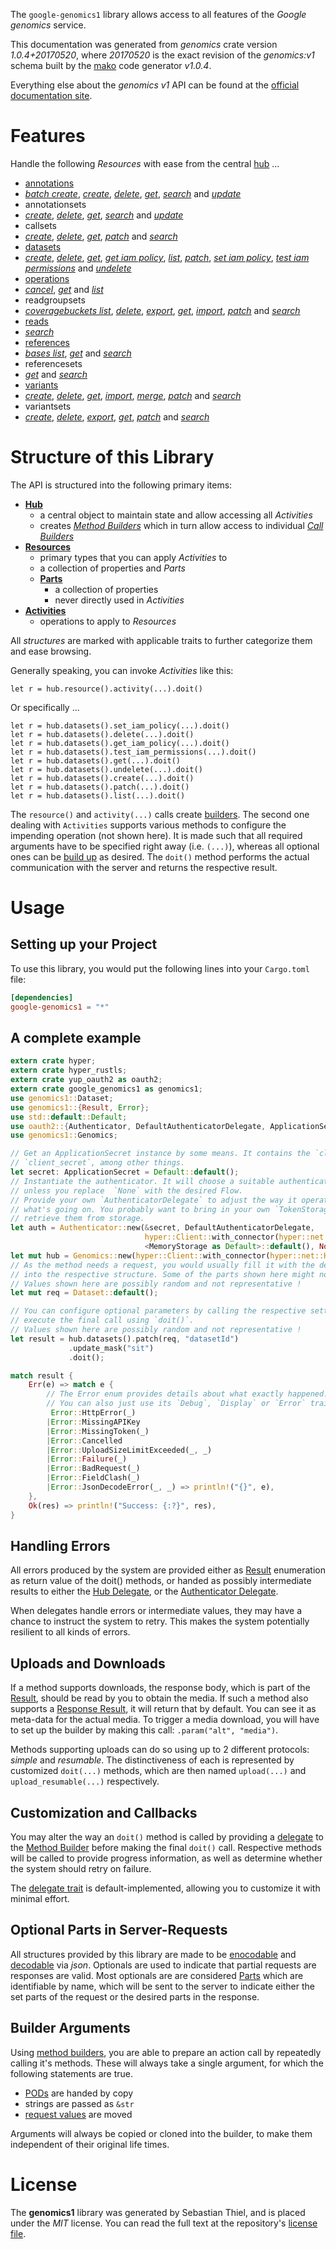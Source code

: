 <!---
DO NOT EDIT !
This file was generated automatically from 'src/mako/api/README.md.mako'
DO NOT EDIT !
-->
The `google-genomics1` library allows access to all features of the *Google genomics* service.

This documentation was generated from *genomics* crate version *1.0.4+20170520*, where *20170520* is the exact revision of the *genomics:v1* schema built by the [mako](http://www.makotemplates.org/) code generator *v1.0.4*.

Everything else about the *genomics* *v1* API can be found at the
[official documentation site](https://cloud.google.com/genomics).
# Features

Handle the following *Resources* with ease from the central [hub](https://docs.rs/google-genomics1/1.0.4+20170520/google_genomics1/struct.Genomics.html) ... 

* [annotations](https://docs.rs/google-genomics1/1.0.4+20170520/google_genomics1/struct.Annotation.html)
 * [*batch create*](https://docs.rs/google-genomics1/1.0.4+20170520/google_genomics1/struct.AnnotationBatchCreateCall.html), [*create*](https://docs.rs/google-genomics1/1.0.4+20170520/google_genomics1/struct.AnnotationCreateCall.html), [*delete*](https://docs.rs/google-genomics1/1.0.4+20170520/google_genomics1/struct.AnnotationDeleteCall.html), [*get*](https://docs.rs/google-genomics1/1.0.4+20170520/google_genomics1/struct.AnnotationGetCall.html), [*search*](https://docs.rs/google-genomics1/1.0.4+20170520/google_genomics1/struct.AnnotationSearchCall.html) and [*update*](https://docs.rs/google-genomics1/1.0.4+20170520/google_genomics1/struct.AnnotationUpdateCall.html)
* annotationsets
 * [*create*](https://docs.rs/google-genomics1/1.0.4+20170520/google_genomics1/struct.AnnotationsetCreateCall.html), [*delete*](https://docs.rs/google-genomics1/1.0.4+20170520/google_genomics1/struct.AnnotationsetDeleteCall.html), [*get*](https://docs.rs/google-genomics1/1.0.4+20170520/google_genomics1/struct.AnnotationsetGetCall.html), [*search*](https://docs.rs/google-genomics1/1.0.4+20170520/google_genomics1/struct.AnnotationsetSearchCall.html) and [*update*](https://docs.rs/google-genomics1/1.0.4+20170520/google_genomics1/struct.AnnotationsetUpdateCall.html)
* callsets
 * [*create*](https://docs.rs/google-genomics1/1.0.4+20170520/google_genomics1/struct.CallsetCreateCall.html), [*delete*](https://docs.rs/google-genomics1/1.0.4+20170520/google_genomics1/struct.CallsetDeleteCall.html), [*get*](https://docs.rs/google-genomics1/1.0.4+20170520/google_genomics1/struct.CallsetGetCall.html), [*patch*](https://docs.rs/google-genomics1/1.0.4+20170520/google_genomics1/struct.CallsetPatchCall.html) and [*search*](https://docs.rs/google-genomics1/1.0.4+20170520/google_genomics1/struct.CallsetSearchCall.html)
* [datasets](https://docs.rs/google-genomics1/1.0.4+20170520/google_genomics1/struct.Dataset.html)
 * [*create*](https://docs.rs/google-genomics1/1.0.4+20170520/google_genomics1/struct.DatasetCreateCall.html), [*delete*](https://docs.rs/google-genomics1/1.0.4+20170520/google_genomics1/struct.DatasetDeleteCall.html), [*get*](https://docs.rs/google-genomics1/1.0.4+20170520/google_genomics1/struct.DatasetGetCall.html), [*get iam policy*](https://docs.rs/google-genomics1/1.0.4+20170520/google_genomics1/struct.DatasetGetIamPolicyCall.html), [*list*](https://docs.rs/google-genomics1/1.0.4+20170520/google_genomics1/struct.DatasetListCall.html), [*patch*](https://docs.rs/google-genomics1/1.0.4+20170520/google_genomics1/struct.DatasetPatchCall.html), [*set iam policy*](https://docs.rs/google-genomics1/1.0.4+20170520/google_genomics1/struct.DatasetSetIamPolicyCall.html), [*test iam permissions*](https://docs.rs/google-genomics1/1.0.4+20170520/google_genomics1/struct.DatasetTestIamPermissionCall.html) and [*undelete*](https://docs.rs/google-genomics1/1.0.4+20170520/google_genomics1/struct.DatasetUndeleteCall.html)
* [operations](https://docs.rs/google-genomics1/1.0.4+20170520/google_genomics1/struct.Operation.html)
 * [*cancel*](https://docs.rs/google-genomics1/1.0.4+20170520/google_genomics1/struct.OperationCancelCall.html), [*get*](https://docs.rs/google-genomics1/1.0.4+20170520/google_genomics1/struct.OperationGetCall.html) and [*list*](https://docs.rs/google-genomics1/1.0.4+20170520/google_genomics1/struct.OperationListCall.html)
* readgroupsets
 * [*coveragebuckets list*](https://docs.rs/google-genomics1/1.0.4+20170520/google_genomics1/struct.ReadgroupsetCoveragebucketListCall.html), [*delete*](https://docs.rs/google-genomics1/1.0.4+20170520/google_genomics1/struct.ReadgroupsetDeleteCall.html), [*export*](https://docs.rs/google-genomics1/1.0.4+20170520/google_genomics1/struct.ReadgroupsetExportCall.html), [*get*](https://docs.rs/google-genomics1/1.0.4+20170520/google_genomics1/struct.ReadgroupsetGetCall.html), [*import*](https://docs.rs/google-genomics1/1.0.4+20170520/google_genomics1/struct.ReadgroupsetImportCall.html), [*patch*](https://docs.rs/google-genomics1/1.0.4+20170520/google_genomics1/struct.ReadgroupsetPatchCall.html) and [*search*](https://docs.rs/google-genomics1/1.0.4+20170520/google_genomics1/struct.ReadgroupsetSearchCall.html)
* [reads](https://docs.rs/google-genomics1/1.0.4+20170520/google_genomics1/struct.Read.html)
 * [*search*](https://docs.rs/google-genomics1/1.0.4+20170520/google_genomics1/struct.ReadSearchCall.html)
* [references](https://docs.rs/google-genomics1/1.0.4+20170520/google_genomics1/struct.Reference.html)
 * [*bases list*](https://docs.rs/google-genomics1/1.0.4+20170520/google_genomics1/struct.ReferenceBaseListCall.html), [*get*](https://docs.rs/google-genomics1/1.0.4+20170520/google_genomics1/struct.ReferenceGetCall.html) and [*search*](https://docs.rs/google-genomics1/1.0.4+20170520/google_genomics1/struct.ReferenceSearchCall.html)
* referencesets
 * [*get*](https://docs.rs/google-genomics1/1.0.4+20170520/google_genomics1/struct.ReferencesetGetCall.html) and [*search*](https://docs.rs/google-genomics1/1.0.4+20170520/google_genomics1/struct.ReferencesetSearchCall.html)
* [variants](https://docs.rs/google-genomics1/1.0.4+20170520/google_genomics1/struct.Variant.html)
 * [*create*](https://docs.rs/google-genomics1/1.0.4+20170520/google_genomics1/struct.VariantCreateCall.html), [*delete*](https://docs.rs/google-genomics1/1.0.4+20170520/google_genomics1/struct.VariantDeleteCall.html), [*get*](https://docs.rs/google-genomics1/1.0.4+20170520/google_genomics1/struct.VariantGetCall.html), [*import*](https://docs.rs/google-genomics1/1.0.4+20170520/google_genomics1/struct.VariantImportCall.html), [*merge*](https://docs.rs/google-genomics1/1.0.4+20170520/google_genomics1/struct.VariantMergeCall.html), [*patch*](https://docs.rs/google-genomics1/1.0.4+20170520/google_genomics1/struct.VariantPatchCall.html) and [*search*](https://docs.rs/google-genomics1/1.0.4+20170520/google_genomics1/struct.VariantSearchCall.html)
* variantsets
 * [*create*](https://docs.rs/google-genomics1/1.0.4+20170520/google_genomics1/struct.VariantsetCreateCall.html), [*delete*](https://docs.rs/google-genomics1/1.0.4+20170520/google_genomics1/struct.VariantsetDeleteCall.html), [*export*](https://docs.rs/google-genomics1/1.0.4+20170520/google_genomics1/struct.VariantsetExportCall.html), [*get*](https://docs.rs/google-genomics1/1.0.4+20170520/google_genomics1/struct.VariantsetGetCall.html), [*patch*](https://docs.rs/google-genomics1/1.0.4+20170520/google_genomics1/struct.VariantsetPatchCall.html) and [*search*](https://docs.rs/google-genomics1/1.0.4+20170520/google_genomics1/struct.VariantsetSearchCall.html)




# Structure of this Library

The API is structured into the following primary items:

* **[Hub](https://docs.rs/google-genomics1/1.0.4+20170520/google_genomics1/struct.Genomics.html)**
    * a central object to maintain state and allow accessing all *Activities*
    * creates [*Method Builders*](https://docs.rs/google-genomics1/1.0.4+20170520/google_genomics1/trait.MethodsBuilder.html) which in turn
      allow access to individual [*Call Builders*](https://docs.rs/google-genomics1/1.0.4+20170520/google_genomics1/trait.CallBuilder.html)
* **[Resources](https://docs.rs/google-genomics1/1.0.4+20170520/google_genomics1/trait.Resource.html)**
    * primary types that you can apply *Activities* to
    * a collection of properties and *Parts*
    * **[Parts](https://docs.rs/google-genomics1/1.0.4+20170520/google_genomics1/trait.Part.html)**
        * a collection of properties
        * never directly used in *Activities*
* **[Activities](https://docs.rs/google-genomics1/1.0.4+20170520/google_genomics1/trait.CallBuilder.html)**
    * operations to apply to *Resources*

All *structures* are marked with applicable traits to further categorize them and ease browsing.

Generally speaking, you can invoke *Activities* like this:

```Rust,ignore
let r = hub.resource().activity(...).doit()
```

Or specifically ...

```ignore
let r = hub.datasets().set_iam_policy(...).doit()
let r = hub.datasets().delete(...).doit()
let r = hub.datasets().get_iam_policy(...).doit()
let r = hub.datasets().test_iam_permissions(...).doit()
let r = hub.datasets().get(...).doit()
let r = hub.datasets().undelete(...).doit()
let r = hub.datasets().create(...).doit()
let r = hub.datasets().patch(...).doit()
let r = hub.datasets().list(...).doit()
```

The `resource()` and `activity(...)` calls create [builders][builder-pattern]. The second one dealing with `Activities` 
supports various methods to configure the impending operation (not shown here). It is made such that all required arguments have to be 
specified right away (i.e. `(...)`), whereas all optional ones can be [build up][builder-pattern] as desired.
The `doit()` method performs the actual communication with the server and returns the respective result.

# Usage

## Setting up your Project

To use this library, you would put the following lines into your `Cargo.toml` file:

```toml
[dependencies]
google-genomics1 = "*"
```

## A complete example

```Rust
extern crate hyper;
extern crate hyper_rustls;
extern crate yup_oauth2 as oauth2;
extern crate google_genomics1 as genomics1;
use genomics1::Dataset;
use genomics1::{Result, Error};
use std::default::Default;
use oauth2::{Authenticator, DefaultAuthenticatorDelegate, ApplicationSecret, MemoryStorage};
use genomics1::Genomics;

// Get an ApplicationSecret instance by some means. It contains the `client_id` and 
// `client_secret`, among other things.
let secret: ApplicationSecret = Default::default();
// Instantiate the authenticator. It will choose a suitable authentication flow for you, 
// unless you replace  `None` with the desired Flow.
// Provide your own `AuthenticatorDelegate` to adjust the way it operates and get feedback about 
// what's going on. You probably want to bring in your own `TokenStorage` to persist tokens and
// retrieve them from storage.
let auth = Authenticator::new(&secret, DefaultAuthenticatorDelegate,
                              hyper::Client::with_connector(hyper::net::HttpsConnector::new(hyper_rustls::TlsClient::new())),
                              <MemoryStorage as Default>::default(), None);
let mut hub = Genomics::new(hyper::Client::with_connector(hyper::net::HttpsConnector::new(hyper_rustls::TlsClient::new())), auth);
// As the method needs a request, you would usually fill it with the desired information
// into the respective structure. Some of the parts shown here might not be applicable !
// Values shown here are possibly random and not representative !
let mut req = Dataset::default();

// You can configure optional parameters by calling the respective setters at will, and
// execute the final call using `doit()`.
// Values shown here are possibly random and not representative !
let result = hub.datasets().patch(req, "datasetId")
             .update_mask("sit")
             .doit();

match result {
    Err(e) => match e {
        // The Error enum provides details about what exactly happened.
        // You can also just use its `Debug`, `Display` or `Error` traits
         Error::HttpError(_)
        |Error::MissingAPIKey
        |Error::MissingToken(_)
        |Error::Cancelled
        |Error::UploadSizeLimitExceeded(_, _)
        |Error::Failure(_)
        |Error::BadRequest(_)
        |Error::FieldClash(_)
        |Error::JsonDecodeError(_, _) => println!("{}", e),
    },
    Ok(res) => println!("Success: {:?}", res),
}

```
## Handling Errors

All errors produced by the system are provided either as [Result](https://docs.rs/google-genomics1/1.0.4+20170520/google_genomics1/enum.Result.html) enumeration as return value of 
the doit() methods, or handed as possibly intermediate results to either the 
[Hub Delegate](https://docs.rs/google-genomics1/1.0.4+20170520/google_genomics1/trait.Delegate.html), or the [Authenticator Delegate](https://docs.rs/yup-oauth2/*/yup_oauth2/trait.AuthenticatorDelegate.html).

When delegates handle errors or intermediate values, they may have a chance to instruct the system to retry. This 
makes the system potentially resilient to all kinds of errors.

## Uploads and Downloads
If a method supports downloads, the response body, which is part of the [Result](https://docs.rs/google-genomics1/1.0.4+20170520/google_genomics1/enum.Result.html), should be
read by you to obtain the media.
If such a method also supports a [Response Result](https://docs.rs/google-genomics1/1.0.4+20170520/google_genomics1/trait.ResponseResult.html), it will return that by default.
You can see it as meta-data for the actual media. To trigger a media download, you will have to set up the builder by making
this call: `.param("alt", "media")`.

Methods supporting uploads can do so using up to 2 different protocols: 
*simple* and *resumable*. The distinctiveness of each is represented by customized 
`doit(...)` methods, which are then named `upload(...)` and `upload_resumable(...)` respectively.

## Customization and Callbacks

You may alter the way an `doit()` method is called by providing a [delegate](https://docs.rs/google-genomics1/1.0.4+20170520/google_genomics1/trait.Delegate.html) to the 
[Method Builder](https://docs.rs/google-genomics1/1.0.4+20170520/google_genomics1/trait.CallBuilder.html) before making the final `doit()` call. 
Respective methods will be called to provide progress information, as well as determine whether the system should 
retry on failure.

The [delegate trait](https://docs.rs/google-genomics1/1.0.4+20170520/google_genomics1/trait.Delegate.html) is default-implemented, allowing you to customize it with minimal effort.

## Optional Parts in Server-Requests

All structures provided by this library are made to be [enocodable](https://docs.rs/google-genomics1/1.0.4+20170520/google_genomics1/trait.RequestValue.html) and 
[decodable](https://docs.rs/google-genomics1/1.0.4+20170520/google_genomics1/trait.ResponseResult.html) via *json*. Optionals are used to indicate that partial requests are responses 
are valid.
Most optionals are are considered [Parts](https://docs.rs/google-genomics1/1.0.4+20170520/google_genomics1/trait.Part.html) which are identifiable by name, which will be sent to 
the server to indicate either the set parts of the request or the desired parts in the response.

## Builder Arguments

Using [method builders](https://docs.rs/google-genomics1/1.0.4+20170520/google_genomics1/trait.CallBuilder.html), you are able to prepare an action call by repeatedly calling it's methods.
These will always take a single argument, for which the following statements are true.

* [PODs][wiki-pod] are handed by copy
* strings are passed as `&str`
* [request values](https://docs.rs/google-genomics1/1.0.4+20170520/google_genomics1/trait.RequestValue.html) are moved

Arguments will always be copied or cloned into the builder, to make them independent of their original life times.

[wiki-pod]: http://en.wikipedia.org/wiki/Plain_old_data_structure
[builder-pattern]: http://en.wikipedia.org/wiki/Builder_pattern
[google-go-api]: https://github.com/google/google-api-go-client

# License
The **genomics1** library was generated by Sebastian Thiel, and is placed 
under the *MIT* license.
You can read the full text at the repository's [license file][repo-license].

[repo-license]: https://github.com/Byron/google-apis-rsblob/master/LICENSE.md
